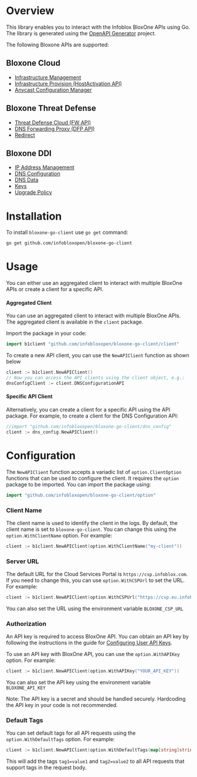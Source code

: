 # Overview

This library enables you to interact with the Infoblox BloxOne APIs using Go. The library is generated using the [OpenAPI Generator](https://openapi-generator.tech) project. 

The following Bloxone APIs are supported:

## Bloxone Cloud
- [Infrastructure Management](infra_mgmt/README.md)
- [Infrastructure Provision (HostActivation API)](infra_provision/README.md)
- [Anycast Configuration Manager](anycast/README.md)

## Bloxone Threat Defense
- [Threat Defense Cloud (FW API)](fw/README.md)
- [DNS Forwarding Proxy (DFP API)](dfp/README.md)
- [Redirect](redirect/README.md)

## Bloxone DDI
- [IP Address Management](ipam/README.md)
- [DNS Configuration](dns_config/README.md)
- [DNS Data](dns_data/README.md)
- [Keys](keys/README.md)
- [Upgrade Policy](upgradePolicy/README.md)

# Installation

To install `bloxone-go-client` use `go get` command:

```bash
go get github.com/infobloxopen/bloxone-go-client
```

# Usage

You can either use an aggregated client to interact with multiple BloxOne APIs or create a client for a specific API.

#### Aggregated Client
You can use an aggregated client to interact with multiple BloxOne APIs. The aggregated client is available in the `client` package.

Import the package in your code:

```go
import b1client "github.com/infobloxopen/bloxone-go-client/client"
```

To create a new API client, you can use the `NewAPIClient` function as shown below
```go
client := b1client.NewAPIClient()
// Now you can access the API clients using the client object, e.g.:
dnsConfigClient := client.DNSConfigurationAPI
```

#### Specific API Client
Alternatively, you can create a client for a specific API using the API package. For example, to create a client for the DNS Configuration API:

```go
//import "github.com/infobloxopen/bloxone-go-client/dns_config"
client := dns_config.NewAPIClient()
```

# Configuration

The `NewAPIClient` function accepts a variadic list of `option.ClientOption` functions that can be used to configure the client.
It requires the `option` package to be imported. You can import the package using:
```go
import "github.com/infobloxopen/bloxone-go-client/option"
```

### Client Name
The client name is used to identify the client in the logs. By default, the client name is set to `bloxone-go-client`. You can change this using the `option.WithClientName` option. For example:
```go
client := b1client.NewAPIClient(option.WithClientName("my-client"))
```

### Server URL

The default URL for the Cloud Services Portal is `https://csp.infoblox.com`. If you need to change this, you can use `option.WithCSPUrl` to set the URL. For example:

```go
client := b1client.NewAPIClient(option.WithCSPUrl("https://csp.eu.infoblox.com"))
```

You can also set the URL using the environment variable `BLOXONE_CSP_URL`

### Authorization

An API key is required to access BloxOne API. You can obtain an API key by following the instructions in the guide for [Configuring User API Keys](https://docs.infoblox.com/space/BloxOneCloud/35430405/Configuring+User+API+Keys).

To use an API key with BloxOne API, you can use the `option.WithAPIKey` option. For example:

```go
client := b1client.NewAPIClient(option.WithAPIKey("YOUR_API_KEY"))
```

You can also set the API key using the environment variable `BLOXONE_API_KEY`

Note: The API key is a secret and should be handled securely. Hardcoding the API key in your code is not recommended.

### Default Tags

You can set default tags for all API requests using the `option.WithDefaultTags` option. For example:

```go
client := b1client.NewAPIClient(option.WithDefaultTags(map[string]string{"tag1": "value1", "tag2": "value2"}))
```
This will add the tags `tag1=value1` and `tag2=value2` to all API requests that support tags in the request body.
